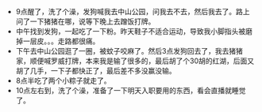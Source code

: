 + 9点醒了，洗了个澡，发狗喊我去中山公园，问我去不去，然后我去了。路上问了一下猪猪在哪，说等下晚上去蹭饭打牌。
+ 中午找到发狗，一起吃了一下粉。昨天鞋子不适合运动，导致我小脚指头被磨掉一层皮。。。走路都很痛。
+ 下午去中山公园逛了一圈，被蚊子咬麻了。然后3点发狗回去了，我去猪猪家，顺便喊罗威打牌，本来我是输了很多的，最后胡了个30胡的红湖，后面又胡了几手，一下子都快正了，最后差不多没赢没输。
+ 8点半吃了两个小粽子就走了。
+ 10点左右到，洗了个澡，准备了一下明天入职要用的东西，看会直播就睡觉了。

